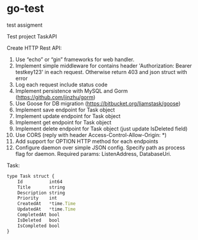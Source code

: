 # go-test
test assigment

Test project TaskAPI

Create HTTP Rest API: 

1.	Use “echo” or “gin” frameworks for web handler.
2.	Implement simple middleware for contains header 'Authorization: Bearer testkey123' in each request. Otherwise return 403 and json struct with error
3.	Log each request include status code
4.	Implement persistence with MySQL and Gorm (https://github.com/jinzhu/gorm)
5.	Use Goose for DB migration (https://bitbucket.org/liamstask/goose)
6.	Implement save endpoint for Task object
7.	Implement update endpoint for Task object
8.	Implement get endpoint for Task object
9.	Implement delete endpoint for Task object (just update IsDeleted field)
10.	Use CORS (reply with header Access-Control-Allow-Origin: *)
11.	Add support for OPTION HTTP method for each endpoints
12.	Configure daemon over simple JSON config. Specify path as process flag for daemon. Required params: ListenAddress, DatabaseUri.

Task: 

```javascript
type Task struct {
    Id          int64
    Title       string
    Description string
    Priority    int
    CreatedAt   *time.Time 
    UpdatedAt   *time.Time 
    CompletedAt bool
    IsDeleted   bool
    IsCompleted bool
}
```
